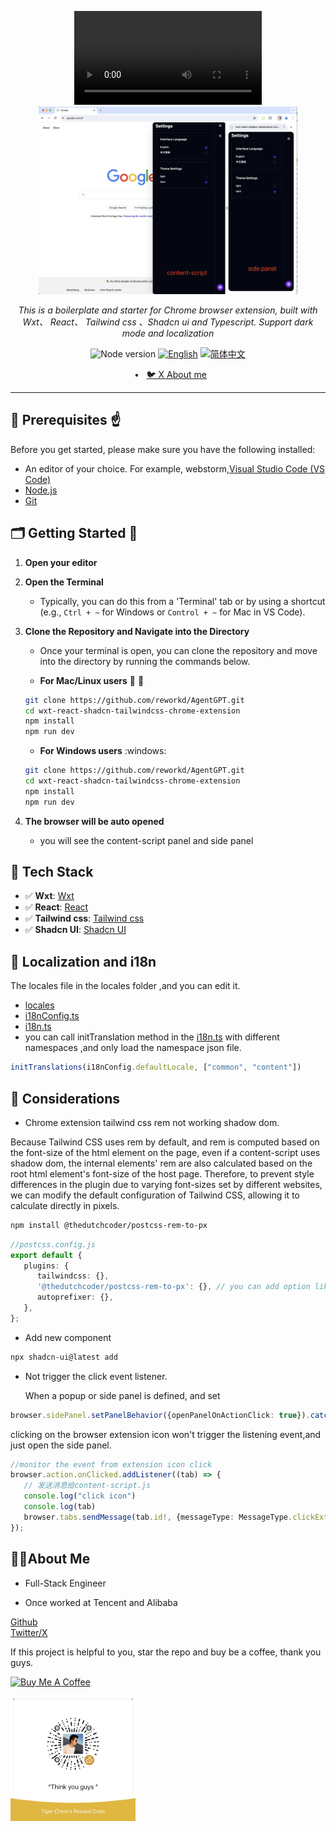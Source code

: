 <p align="center">
   <video src="demo/demo.mp4"></video>
  <img src="demo/demo.png" height="300" alt="AgentGPT Logo"/>
</p>
<p align="center">
  <em>This is a boilerplate and starter for Chrome browser extension, built with Wxt、 React、 Tailwind css 、Shadcn ui and Typescript.
Support dark mode and localization </em>
</p>
<p align="center">
    <img alt="Node version" src="https://img.shields.io/static/v1?label=node&message=%20%3E=18&logo=node.js&color=2334D058" />
      <a href="#"><img src="https://img.shields.io/badge/lang-English-blue.svg" alt="English"></a>
  <a href="#"><img src="https://img.shields.io/badge/lang-简体中文-red.svg" alt="简体中文"></a>
</p>

<p align="center">
<span>&nbsp;&nbsp;•&nbsp;&nbsp;</span>
<a href="https://twitter.com/imtigerchew">🐦 X About me</a>
</p>

---

## 🔐 Prerequisites :point_up:

Before you get started, please make sure you have the following installed:

- An editor of your choice. For example, webstorm,[Visual Studio Code (VS Code)](https://code.visualstudio.com/download)
- [Node.js](https://nodejs.org/en/download)
- [Git](https://git-scm.com/downloads)

## 🗂️ Getting Started :rocket:
1. **Open your editor**

2. **Open the Terminal** 
   - Typically, you can do this from a 'Terminal' tab or by using a shortcut
     (e.g., `Ctrl + ~` for Windows or `Control + ~` for Mac in VS Code).

3. **Clone the Repository and Navigate into the Directory** 
   - Once your terminal is open, you can clone the repository and move into the directory by running the commands below.

   - **For Mac/Linux users** :apple: :penguin:
   ```bash
   git clone https://github.com/reworkd/AgentGPT.git
   cd wxt-react-shadcn-tailwindcss-chrome-extension
   npm install
   npm run dev
   ```
   - **For Windows users** :windows:
   ```bash
   git clone https://github.com/reworkd/AgentGPT.git
   cd wxt-react-shadcn-tailwindcss-chrome-extension
   npm install
   npm run dev
   ```
4. **The browser will be auto opened**
   - you will see the content-script panel and side panel


## 🚀 Tech Stack

- ✅ **Wxt**: [Wxt](https://wxt.dev)
- ✅ **React**: [React](https://react.dev/)
- ✅ **Tailwind css**: [Tailwind css](https://tailwindcss.com)
- ✅ **Shadcn UI**: [Shadcn UI](https://ui.shadcn.com)

## 🚀 Localization and i18n 

The locales file in the locales folder ,and you can edit it.
- [locales](locales)
- [i18nConfig.ts](components/i18nConfig.ts)
- [i18n.ts](components/i18n.ts)
- you can call initTranslation method in the [i18n.ts](components/i18n.ts) with different namespaces ,and only load the namespace json file.
```typescript
initTranslations(i18nConfig.defaultLocale, ["common", "content"])
```

## 👀 Considerations
- Chrome extension tailwind css rem not working shadow dom.

Because Tailwind CSS uses rem by default, and rem is computed based on the font-size of the html element on the page, even if a content-script uses shadow dom, the internal elements' rem are also calculated based on the root html element's font-size of the host page. Therefore, to prevent style differences in the plugin due to varying font-sizes set by different websites, we can modify the default configuration of Tailwind CSS, allowing it to calculate directly in pixels.

```bash
npm install @thedutchcoder/postcss-rem-to-px
   ```
```typescript
//postcss.config.js
export default {
   plugins: {
      tailwindcss: {},
      '@thedutchcoder/postcss-rem-to-px': {}, // you can add option like the base font size
      autoprefixer: {},
   },    
};
```
- Add new component
```bash
npx shadcn-ui@latest add
```
- Not trigger the click event listener.

  When a popup or side panel is defined, and set
```typescript
browser.sidePanel.setPanelBehavior({openPanelOnActionClick: true}).catch((error: any) => console.error(error));
```
clicking on the browser extension icon won't trigger the listening event,and just open the side panel.
```typescript
//monitor the event from extension icon click
browser.action.onClicked.addListener((tab) => {
   // 发送消息给content-script.js
   console.log("click icon")
   console.log(tab)
   browser.tabs.sendMessage(tab.id!, {messageType: MessageType.clickExtIcon});
});
```

## 👨‍🚀About Me

- Full-Stack Engineer

- Once worked at Tencent and Alibaba

[Github](https://github.com/imtigerchew)  
[Twitter/X](https://twitter.com/imtigerchew)  

If this project is helpful to you, star the repo and buy be a coffee, thank you guys.

<a href="https://www.buymeacoffee.com/imtigerchew" target="_blank"><img src="https://cdn.buymeacoffee.com/buttons/v2/default-yellow.png" alt="Buy Me A Coffee" style="height: 41px !important;width: 174px !important;" ></a>

<img src="./public/zsm.jpg" alt="赞赏作者" style="height: 200px; width: 200px">